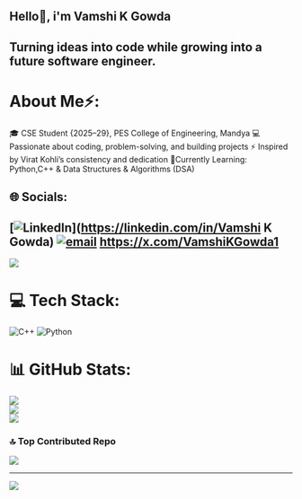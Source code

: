 ## Hello👋, i'm Vamshi K Gowda
## Turning ideas into code while growing into a future software engineer.
# About Me⚡:
🎓 CSE Student {2025–29}, PES College of Engineering, Mandya
💻 Passionate about coding, problem-solving, and building projects
⚡ Inspired by Virat Kohli’s consistency and dedication
🎯Currently Learning:
     Python,C++ & Data Structures & Algorithms (DSA)
     





## 🌐 Socials:
 [![LinkedIn](https://img.shields.io/badge/LinkedIn-%230077B5.svg?logo=linkedin&logoColor=white)](https://linkedin.com/in/Vamshi K Gowda)
 [![email](https://img.shields.io/badge/Email-D14836?logo=gmail&logoColor=white)](mailto:vamshimicromax@gmail.com) 
 https://x.com/VamshiKGowda1
---
[![](https://visitcount.itsvg.in/api?id=VamshiGowda18&icon=0&color=0)](https://visitcount.itsvg.in)

<!-- Proudly created with GPRM ( https://gprm.itsvg.in ) --> 
# 💻 Tech Stack:
![C++](https://img.shields.io/badge/c++-%2300599C.svg?style=for-the-badge&logo=c%2B%2B&logoColor=white) ![Python](https://img.shields.io/badge/python-3670A0?style=for-the-badge&logo=python&logoColor=ffdd54)
# 📊 GitHub Stats:
![](https://github-readme-stats.vercel.app/api?username=VamshiGowda18&theme=dark&hide_border=false&include_all_commits=true&count_private=true)<br/>
![](https://nirzak-streak-stats.vercel.app/?user=VamshiGowda18&theme=dark&hide_border=false)<br/>
![](https://github-readme-stats.vercel.app/api/top-langs/?username=VamshiGowda18&theme=dark&hide_border=false&include_all_commits=true&count_private=true&layout=compact)

### 🔝 Top Contributed Repo
![](https://github-contributor-stats.vercel.app/api?username=VamshiGowda18&limit=5&theme=dark&combine_all_yearly_contributions=true)

---
[![](https://visitcount.itsvg.in/api?id=VamshiGowda18&icon=0&color=0)](https://visitcount.itsvg.in)

<!-- Proudly created with GPRM ( https://gprm.itsvg.in ) -->
